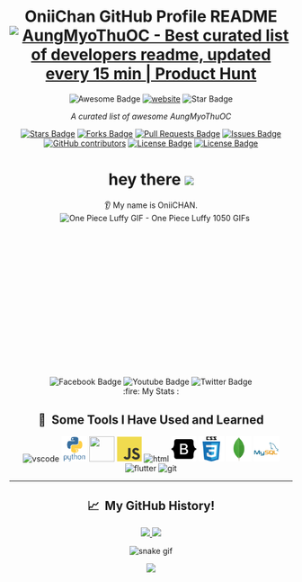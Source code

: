 <!-- ### Hi there 👋
- 👂 My name is AungMyoThu.
- 👩 Pronouns: OniiChan.
- 🔭 I’m currently working on ...
- 🌱 I’m currently learning ...
- 👯 I’m looking to collaborate on ...
- 🤔 I’m looking for help with ...
- 💬 Ask me about ...
- 📫 How to reach me: ...
- 😄 Pronouns: ...
- ⚡ Fun fact: ... -->

<h1 align="center">OniiChan GitHub Profile README
<a href="https://www.producthunt.com/posts/AungMyoThuOC?utm_source=badge-featured&utm_medium=badge&utm_souce=badge-AungMyoThuOC" target="_blank"><img src="https://api.producthunt.com/widgets/embed-image/v1/featured.svg?post_id=277987&theme=light" alt="AungMyoThuOC - Best curated list of developers readme, updated every 15 min | Product Hunt" style="width: 200px; height: 44px;" width="200" height="44" /></a></h1>
<div align="center">
<img src="https://cdn.rawgit.com/sindresorhus/awesome/d7305f38d29fed78fa85652e3a63e154dd8e8829/media/badge.svg" alt="Awesome Badge"/>
<a href="https://oniichan.com/?utm_source=AungMyoThuOC"><img src="https://img.shields.io/static/v1?label=&labelColor=505050&message=oniichan&color=%230076D6&style=flat&logo=google-chrome&logoColor=%230076D6" alt="website"/></a>
<!-- <img src="http://hits.dwyl.com/abhisheknaiidu/awesome-github-profile-readme.svg" alt="Hits Badge"/> -->
<img src="https://img.shields.io/static/v1?label=%F0%9F%8C%9F&message=If%20Useful&style=style=flat&color=BC4E99" alt="Star Badge"/>
<br>

<i>A curated list of awesome AungMyoThuOC</i>

<a href="https://github.com/AungMyoThuOC/AungMyoThuOC/stargazers"><img src="https://img.shields.io/github/stars/AungMyoThuOC/AungMyoThuOC" alt="Stars Badge"/></a>
<a href="https://github.com/AungMyoThuOC/AungMyoThuOC/network/members"><img src="https://img.shields.io/github/forks/AungMyoThuOC/AungMyoThuOC" alt="Forks Badge"/></a>
<a href="https://github.com/AungMyoThuOC/AungMyoThuOC/pulls"><img src="https://img.shields.io/github/issues-pr/AungMyoThuOC/AungMyoThuOC" alt="Pull Requests Badge"/></a>
<a href="https://github.com/AungMyoThuOC/AungMyoThuOC/issues"><img src="https://img.shields.io/github/issues/AungMyoThuOC/AungMyoThuOC" alt="Issues Badge"/></a>
<a href="https://github.com/abhisheknaiidu/AungMyoThuOC/graphs/contributors"><img alt="GitHub contributors" src="https://img.shields.io/github/contributors/AungMyoThuOC/AungMyoThuOC?color=2b9348"></a>
<a href="https://github.com/AungMyoThuOC/AungMyoThuOC/blob/master/LICENSE"><img src="https://img.shields.io/github/license/AungMyoThuOC/AungMyoThuOC?color=2b9348" alt="License Badge"/></a>
<a href="https://github.com/AungMyoThuOC//blob/master/LICENSE"><img src="https://img.shields.io/github/license/AungMyoThuOC/AungMyoThuOC?color=2b9348" alt="License Badge"/></a>

<h1>
  hey there
  <img src="https://media.giphy.com/media/hvRJCLFzcasrR4ia7z/giphy.gif" width="30px"/>
</h1>
 👂 My name is OniiCHAN.
<div class="Gif" align="center" style="width: 518px; height: 291.375px;">
  <img src="https://media.tenor.com/mxginb24fIgAAAAd/one-piecce-luffy.git" width="518px" height="291.375" alt="One Piece Luffy GIF - One Piece Luffy 1050 GIFs" style="max-width: 518px;">
</div>
<div id="badges" align="center">
  <img src="https://img.shields.io/badge/Facebook-blue?style=for-the-badge&logo=facebook&logoColor=white" alt="Facebook Badge"/>
  <img src="https://img.shields.io/badge/YouTube-red?style=for-the-badge&logo=youtube&logoColor=white" alt="Youtube Badge"/>
  <img src="https://img.shields.io/badge/Twitter-blue?style=for-the-badge&logo=twitter&logoColor=white" alt="Twitter Badge"/>
</div>
<!-- ### ⛹️‍♂️: About Me : -->
<!-- <div>
  <img src="https://github.com/devicons/devicon/blob/master/icons/java/java-original-wordmark.svg" title="Java" alt="Java" width="40" height="40"/>&nbsp;
  <img src="https://github.com/devicons/devicon/blob/master/icons/react/react-original-wordmark.svg" title="React" alt="React" width="40" height="40"/>&nbsp;
  <img src="https://github.com/devicons/devicon/blob/master/icons/spring/spring-original-wordmark.svg" title="Spring" alt="Spring" width="40" height="40"/>&nbsp;
  <img src="https://github.com/devicons/devicon/blob/master/icons/materialui/materialui-original.svg" title="Material UI" alt="Material UI" width="40" height="40"/>&nbsp;
  <img src="https://github.com/devicons/devicon/blob/master/icons/flutter/flutter-original.svg" title="Flutter" alt="Flutter" width="40" height="40"/>&nbsp;
  <img src="https://github.com/devicons/devicon/blob/master/icons/redux/redux-original.svg" title="Redux" alt="Redux " width="40" height="40"/>&nbsp;
  <img src="https://github.com/devicons/devicon/blob/master/icons/css3/css3-plain-wordmark.svg"  title="CSS3" alt="CSS" width="40" height="40"/>&nbsp;
  <img src="https://github.com/devicons/devicon/blob/master/icons/html5/html5-original.svg" title="HTML5" alt="HTML" width="40" height="40"/>&nbsp;
  <img src="https://github.com/devicons/devicon/blob/master/icons/javascript/javascript-original.svg" title="JavaScript" alt="JavaScript" width="40" height="40"/>&nbsp;
  <img src="https://github.com/devicons/devicon/blob/master/icons/firebase/firebase-plain-wordmark.svg" title="Firebase" alt="Firebase" width="40" height="40"/>&nbsp;
  <img src="https://github.com/devicons/devicon/blob/master/icons/gatsby/gatsby-original.svg" title="Gatsby"  alt="Gatsby" width="40" height="40"/>&nbsp;
  <img src="https://github.com/devicons/devicon/blob/master/icons/mysql/mysql-original-wordmark.svg" title="MySQL"  alt="MySQL" width="40" height="40"/>&nbsp;
  <img src="https://github.com/devicons/devicon/blob/master/icons/nodejs/nodejs-original-wordmark.svg" title="NodeJS" alt="NodeJS" width="40" height="40"/>&nbsp;
  <img src="https://github.com/devicons/devicon/blob/master/icons/amazonwebservices/amazonwebservices-plain-wordmark.svg" title="AWS" alt="AWS" width="40" height="40"/>&nbsp;
  <img src="https://github.com/devicons/devicon/blob/master/icons/git/git-original-wordmark.svg" title="Git" **alt="Git" width="40" height="40"/>
</div> -->
:fire: My Stats :
<h2> 🚀 &nbsp;Some Tools I Have Used and Learned</h2>
<p align="center">
<img src="https://cdn.jsdelivr.net/gh/devicons/devicon/icons/vscode/vscode-original.svg" alt="vscode" width="45" height="45"/>
<img src="https://raw.githubusercontent.com/devicons/devicon/master/icons/python/python-original-wordmark.svg" alt="python" width="45" height="45" />
<img src="https://cdn.jsdelivr.net/gh/devicons/devicon/icons/cplusplus/cplusplus-original.svg" width="45" height="45"/>
<img src="https://raw.githubusercontent.com/devicons/devicon/master/icons/javascript/javascript-original.svg" alt="javascript" width="45" height="45" />
<!-- <img src="https://raw.githubusercontent.com/devicons/devicon/master/icons/react/react-original-wordmark.svg" alt="react" width="45" height="45" /> -->
<!-- <img src="https://cdn.jsdelivr.net/gh/devicons/devicon/icons/vuejs/vuejs-original-wordmark.svg" alt="VueJS" width="45" height="45"/> -->
<img src="https://cdn.jsdelivr.net/gh/devicons/devicon/icons/html5/html5-original.svg" alt="html" width="45" height="45"/>
<img src="https://raw.githubusercontent.com/devicons/devicon/master/icons/bootstrap/bootstrap-plain.svg" alt="bootstrap" width="45" height="45" />
<img src="https://raw.githubusercontent.com/devicons/devicon/master/icons/css3/css3-original-wordmark.svg" alt="css3" width="45" height="45" />
<img src="https://raw.githubusercontent.com/devicons/devicon/master/icons/mongodb/mongodb-original.svg" alt="mongodb" width="45" height="45" />
<img src="https://raw.githubusercontent.com/devicons/devicon/master/icons/mysql/mysql-original-wordmark.svg" alt="mysql" width="45" height="45" />
<!-- <img src="https://raw.githubusercontent.com/devicons/devicon/master/icons/nodejs/nodejs-original-wordmark.svg" alt="nodejs" width="45" height="45" /> -->
<!-- <img src="https://cdn.jsdelivr.net/gh/devicons/devicon/icons/php/php-original.svg" alt="php" width="45" height="45"/> -->
<!-- <img src="https://cdn.jsdelivr.net/gh/devicons/devicon/icons/laravel/laravel-plain-wordmark.svg" alt="Laravel" width="45" height="45"/> -->
<img src="https://cdn.jsdelivr.net/gh/devicons/devicon/icons/flutter/flutter-original.svg" alt="flutter" width="45" height="45"/>
<!-- <img src="https://cdn.jsdelivr.net/gh/devicons/devicon/icons/docker/docker-original.svg" alt="docker" width="45" height="45"/> -->
<!-- <img src="https://cdn.jsdelivr.net/gh/devicons/devicon/icons/kubernetes/kubernetes-plain.svg" alt="kubernetes" width="45" height="45"/> -->
<!-- <img src="https://cdn.jsdelivr.net/gh/devicons/devicon/icons/amazonwebservices/amazonwebservices-plain-wordmark.svg" width="45" height="45"/> -->
<!-- <img src="https://cdn.jsdelivr.net/gh/devicons/devicon/icons/linux/linux-original.svg" alt="linux" width="45" height="45"/>        -->
<img src="https://cdn.jsdelivr.net/gh/devicons/devicon/icons/git/git-original.svg" alt="git" width="45" height="45"/>
<!-- <img src="https://cdn.jsdelivr.net/gh/devicons/devicon/icons/bash/bash-original.svg" alt="bash" width="45" height="45"/> -->
<!-- <img src="https://cdn.jsdelivr.net/gh/devicons/devicon/icons/figma/figma-original.svg" alt="figma" width="45" height="45"/>    -->
</p>


---

<h2> 📈 &nbsp;My GitHub History!</h2>
<a href="https://github.com/AungMyoThuOc">
  <img height="180em" src="https://github-readme-stats.vercel.app/api?username=AungMyoThuOC&theme=noctis_minimus&show_icons=true" />
  <img height="180em" src="https://github-readme-stats.vercel.app/api/top-langs/?username=AungMyoThuOC&theme=noctis_minimus&layout=compact" />
</a>

![snake gif](https://github.com/AungMyoThuOC/AungMyoThuOC/blob/output/github-contribution-grid-snake.gif)
  
<p>
  <img src="https://capsule-render.vercel.app/api?type=waving&color=gradient&height=100&section=footer"/>
</p>
